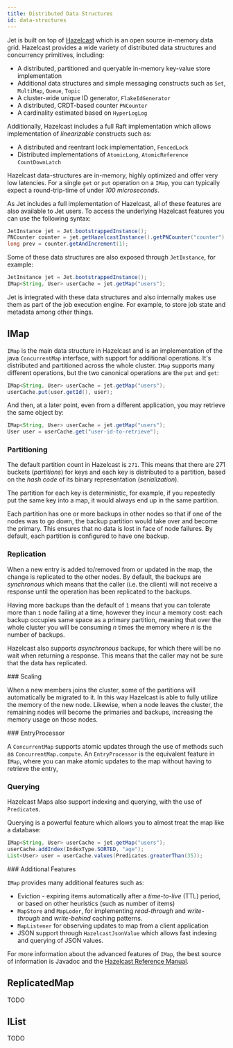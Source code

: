 ```yaml
---
title: Distributed Data Structures
id: data-structures
---
```


Jet is built on top of
[Hazelcast](https://github.com/hazelcast/hazelcast) which is an open
source in-memory data grid. Hazelcast provides a wide variety of
distributed data structures and concurrency primitives, including:

* A distributed, partitioned and queryable in-memory key-value store
  implementation
* Additional data structures and simple messaging constructs  such as
  `Set`, `MultiMap`, `Queue`, `Topic`
* A cluster-wide unique ID generator, `FlakeIdGenerator`
* A distributed, CRDT-based counter `PNCounter`
* A cardinality estimated based on `HyperLogLog`

Additionally, Hazelcast includes a full Raft implementation which allows
implementation of _linearizable_ constructs such as:

* A distributed and reentrant lock implementation, `FencedLock`
* Distributed implementations of `AtomicLong`, `AtomicReference` `CountDownLatch`

Hazelcast data-structures are in-memory, highly optimized and offer very
low latencies. For a single `get` or `put` operation on a `IMap`, you
can typically expect a round-trip-time of under _100 microseconds_.

As Jet includes a full implementation of Hazelcast, all of these
features are also available to Jet users. To access the underlying
Hazelcast features you can use the following syntax:

```java
JetInstance jet = Jet.bootstrappedInstance();
PNCounter counter = jet.getHazelcastInstance().getPNCounter("counter");
long prev = counter.getAndIncrement(1);
```

Some of these data structures are also exposed through `JetInstance`,
for example:

```java
JetInstance jet = Jet.bootstrappedInstance();
IMap<String, User> userCache = jet.getMap("users");
```

Jet is integrated with these data structures and also internally makes
use them as part of the job execution engine. For example, to store job
state and metadata among other things.

## IMap

`IMap` is the main data structure in Hazelcast and is an implementation
of the java `ConcurrentMap` interface, with support for additional
operations. It's distributed and partitioned across the whole cluster.
`IMap` supports many different operations, but the two canonical
operations are the `put` and `get`:

```java
IMap<String, User> userCache = jet.getMap("users");
userCache.put(user.getId(), user);
```

And then, at a later point, even from a different application, you may
retrieve the same object by:

```java
IMap<String, User> userCache = jet.getMap("users");
User user = userCache.get("user-id-to-retrieve");
```

### Partitioning

The default partition count in Hazelcast is `271`. This means that there
are 271 buckets (_partitions_) for keys and each key is distributed to a
partition, based on the _hash code_ of its binary representation
(_serialization_).

The partition for each key is deterministic, for example, if you
repeatedly put the same key into a map, it would always end up in the
same partition.

Each partition has one or more backups in other nodes so that if one of
the nodes was to go down, the backup partition would take over and
become the primary. This ensures that no data is lost in face of node
failures. By default, each partition is configured to have one backup.

### Replication

When a new entry is added to/removed from or updated in the map, the
change is replicated to the other nodes. By default, the backups are
_synchronous_ which means that the caller (i.e. the client) will not
receive a response until the operation has been replicated to the
backups.

Having more backups than the default of `1` means that you can tolerate
more than `1` node failing at a time, however they incur a memory cost:
each backup occupies same space as a primary partition, meaning that over
the whole cluster you will be consuming _n_ times the memory where _n_
is the number of backups.

Hazelcast also supports _asynchronous_ backups, for which there will be
no wait when returning a response. This means that the caller may not be
sure that the data has replicated.

### Scaling

When a new members joins the cluster, some of the partitions will
automatically be migrated to it. In this way Hazelcast is able to fully
utilize the memory of the new node. Likewise, when a node leaves the
cluster, the remaining nodes will become the primaries and backups,
increasing the memory usage on those nodes.

### EntryProcessor

A `ConcurrentMap` supports atomic updates through the use of methods
such as `ConcurrentMap.compute`. An `EntryProcessor` is the equivalent
feature in `IMap`, where you can make atomic updates to the map without
having to retrieve the entry,

### Querying

Hazelcast Maps also support indexing and querying, with the use of
`Predicate`s.

Querying is a powerful feature which allows you to almost treat the map
like a database:

```java
IMap<String, User> userCache = jet.getMap("users");
userCache.addIndex(IndexType.SORTED, "age");
List<User> user = userCache.values(Predicates.greaterThan(35));
```

### Additional Features

`IMap` provides many additional features such as:

* Eviction - expiring items automatically after a _time-to-live_ (TTL)
  period, or based on other heuristics (such as number of items)
* `MapStore` and `MapLoder`, for implementing _read-through_ and
  _write-through_ and _write-behind_ caching patterns.
* `MapListener` for observing updates to map from a client application
* JSON support through `HazelcastJsonValue` which allows fast indexing
  and querying of JSON values.

For more information about the advanced features of `IMap`, the best
source of information is Javadoc and the [Hazelcast Reference
Manual](https://hazelcast.org/documentation/).

## ReplicatedMap

TODO

## IList

TODO
